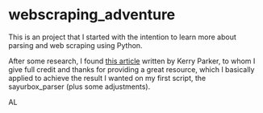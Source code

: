 # webscraping_adventure

This is an project that I started with the intention to learn more about parsing and web scraping using Python.

After some research, I found [this article](https://towardsdatascience.com/data-science-skills-web-scraping-javascript-using-python-97a29738353f) written by Kerry Parker, to whom I give full credit and thanks for providing a great resource, which I basically applied to achieve the result I wanted on my first script, the sayurbox_parser (plus some adjustments).

AL
